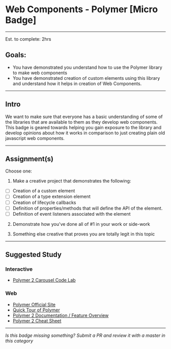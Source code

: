 # Web Components - Polymer [Micro Badge]

------

Est. to complete: 2hrs

## Goals:

- You have demonstrated you understand how to use the Polymer library to make web components
- You have demonstrated creation of custom elements using this library and understand how it helps in creation of Web Components.

-----

## Intro

We want to make sure that everyone has a basic understanding of some of the libraries that are available to them as they develop web components. This badge is geared towards helping you gain exposure to the library and develop opinions about how it works in comparison to just creating plain old javascript web components.

-----

## Assignment(s)

Choose one:

1) Make a creative project that demonstrates the following:
- [ ] Creation of a custom element
- [ ] Creation of a type extension element
- [ ] Creation of lifecycle callbacks
- [ ] Definition of properties/methods that will define the API of the element.
- [ ] Definition of event listeners associated with the element

2) Demonstrate how you've done all of #1 in your work or side-work

3) Something else creative that proves you are totally legit in this topic

---------------

## Suggested Study

### Interactive
- [Polymer 2 Carousel Code Lab](https://codelabs.developers.google.com/codelabs/polymer-2-carousel/)

### Web
- [Polymer Official Site](https://www.polymer-project.org)
- [Quick Tour of Polymer](https://www.polymer-project.org/2.0/start/quick-tour)
- [Polymer 2 Documentation / Feature Overview](https://www.polymer-project.org/2.0/docs/devguide/feature-overview)
- [Polymer 2 Cheat Sheet](https://meowni.ca/posts/polymer-2-cheatsheet/)

-----

  *Is this badge missing something? Submit a PR and review it with a master in this category*
